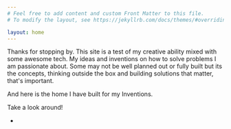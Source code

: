 ```yaml
---
# Feel free to add content and custom Front Matter to this file.
# To modify the layout, see https://jekyllrb.com/docs/themes/#overriding-theme-defaults

layout: home
---
```



Thanks for stopping by. This site is a test of my creative ability mixed with some awesome tech.
My ideas and inventions on how to solve problems I am passionate about. Some may not be well planned out or fully built but its the concepts, thinking outside the box and building solutions that matter, that's important.  

And here is the home I have built for my Inventions.

Take a look around!

-
